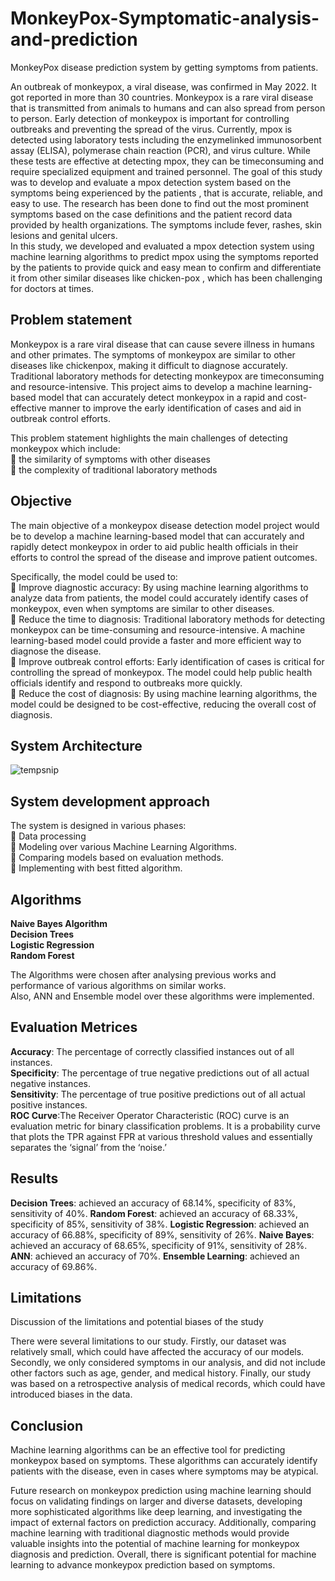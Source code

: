 # MonkeyPox-Symptomatic-analysis-and-prediction
MonkeyPox disease prediction system by getting symptoms from patients.  

An outbreak of monkeypox, a viral disease, was confirmed in May
2022. It got reported in more than 30 countries. Monkeypox is a
rare viral disease that is transmitted from animals to humans and can also spread
from person to person. Early detection of monkeypox is important for controlling
outbreaks and preventing the spread of the virus.
Currently, mpox is detected using laboratory tests including the enzymelinked immunosorbent assay (ELISA), polymerase chain reaction (PCR), and
virus culture. While these tests are effective at detecting mpox, they can be timeconsuming and require specialized equipment and trained personnel. The goal of
this study was to develop and evaluate a mpox detection system based on the
symptoms being experienced by the patients , that is accurate, reliable, and easy
to use. The research has been done to find out the most prominent symptoms
based on the case definitions and the patient record data provided by health
organizations. The symptoms include fever, rashes, skin lesions and genital
ulcers.  
In this study, we developed and evaluated a mpox detection system using
machine learning algorithms to predict mpox using the symptoms reported by the
patients to provide quick and easy mean to confirm and differentiate it from other
similar diseases like chicken-pox , which has been challenging for doctors at
times.

## Problem statement
Monkeypox is a rare viral disease that can cause severe illness in humans and other primates.
The symptoms of monkeypox are similar to other diseases like chickenpox, making it difficult
to diagnose accurately. Traditional laboratory methods for detecting monkeypox are timeconsuming and resource-intensive. This project aims to develop a machine learning-based
model that can accurately detect monkeypox in a rapid and cost-effective manner to improve
the early identification of cases and aid in outbreak control efforts.  
  
This problem statement highlights the main challenges of detecting monkeypox which include:  
 the similarity of symptoms with other diseases  
 the complexity of traditional laboratory methods  

## Objective
The main objective of a monkeypox disease detection model project would be to develop a
machine learning-based model that can accurately and rapidly detect monkeypox in order to
aid public health officials in their efforts to control the spread of the disease and improve
patient outcomes.  

Specifically, the model could be used to:  
 Improve diagnostic accuracy: By using machine learning algorithms to analyze data
from patients, the model could accurately identify cases of monkeypox, even when
symptoms are similar to other diseases.  
 Reduce the time to diagnosis: Traditional laboratory methods for detecting monkeypox
can be time-consuming and resource-intensive. A machine learning-based model could
provide a faster and more efficient way to diagnose the disease.  
 Improve outbreak control efforts: Early identification of cases is critical for controlling
the spread of monkeypox. The model could help public health officials identify and
respond to outbreaks more quickly.  
 Reduce the cost of diagnosis: By using machine learning algorithms, the model could
be designed to be cost-effective, reducing the overall cost of diagnosis.  

## System Architecture 

![tempsnip](https://github.com/gaurav19940/MonkeyPox-Symptomatic-analysis-and-prediction/assets/70307677/7f217f60-65bf-4d1b-8222-1e8551e8bc2e)

## System development approach
The system is designed in various phases:  
 Data processing  
 Modeling over various Machine Learning Algorithms.  
 Comparing models based on evaluation methods.  
 Implementing with best fitted algorithm.  

## Algorithms 
 **Naive Bayes Algorithm**  
 **Decision Trees**  
 **Logistic Regression**  
 **Random Forest**  

 The Algorithms were chosen after analysing previous works and performance of various algorithms on similar works.  
 Also, ANN and Ensemble model over these algorithms were implemented.  

## Evaluation Metrices

**Accuracy**: The percentage of correctly classified instances out of all instances.  
**Specificity**: The percentage of true negative predictions out of all actual negative instances.  
**Sensitivity**: The percentage of true positive predictions out of all actual positive instances.  
**ROC Curve**:The Receiver Operator Characteristic (ROC) curve is an evaluation metric for binary classification problems. It is a probability curve that plots the TPR against FPR at various threshold values and essentially separates the ‘signal’ from the ‘noise.’  

## Results 

**Decision Trees**: achieved an accuracy of 68.14%, specificity of 83%, sensitivity of 40%.
**Random Forest**: achieved an accuracy of 68.33%, specificity of 85%, sensitivity of 38%.
**Logistic Regression**: achieved an accuracy of 66.88%, specificity of 89%, sensitivity of 26%.
**Naive Bayes**: achieved an accuracy of 68.65%, specificity of 91%, sensitivity of 28%.
**ANN**: achieved an accuracy of 70%.
**Ensemble Learning**: achieved an accuracy of 69.86%.

## Limitations 
Discussion of the limitations and potential biases of the study  

There were several limitations to our study. Firstly, our dataset was relatively small, which could have affected the accuracy of our models. Secondly, we only considered symptoms in our analysis, and did not include other factors such as age, gender, and medical history. Finally, our study was based on a retrospective analysis of medical records, which could have introduced biases in the data.  

## Conclusion

Machine learning algorithms can be an effective tool for predicting monkeypox based on symptoms. These algorithms can accurately identify patients with the disease, even in cases where symptoms may be atypical.  

Future research on monkeypox prediction using machine learning should focus on validating findings on larger and diverse datasets, developing more sophisticated algorithms like deep learning, and investigating the impact of external factors on prediction accuracy. Additionally, comparing machine learning with traditional diagnostic methods would provide valuable insights into the potential of machine learning for monkeypox diagnosis and prediction. Overall, there is significant potential for machine learning to advance monkeypox prediction based on symptoms.
 
 
